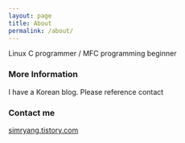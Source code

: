 ```yaml
---
layout: page
title: About
permalink: /about/
---
```


Linux C programmer / MFC programming beginner

### More Information

I have a Korean blog. Please reference contact

### Contact me

[simryang.tistory.com](http://simryang.tistory.com)
